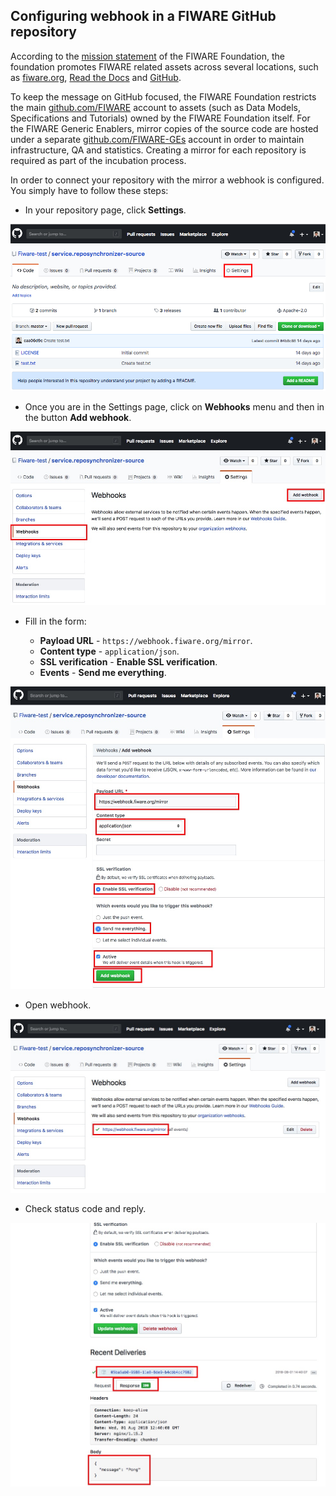 ## Configuring webhook in a FIWARE GitHub repository

According to the [mission statement](https://www.fiware.org/foundation/) of the FIWARE Foundation, the foundation
promotes FIWARE related assets across several locations, such as [fiware.org](http://fiware.org),
[Read the Docs](https://readthedocs.org/) and [GitHub](https://github.com/).

To keep the message on GitHub focused, the FIWARE Foundation restricts the main
[github.com/FIWARE](https://github.com/fiware/) account to assets (such as Data Models, Specifications and Tutorials)
owned by the FIWARE Foundation itself. For the FIWARE Generic Enablers, mirror copies of the source code are hosted
under a separate [github.com/FIWARE-GEs](https://github.com/fiware-ges) account in order to maintain infrastructure, QA
and statistics. Creating a mirror for each repository is required as part of the incubation process.

In order to connect your repository with the mirror a webhook is configured. You simply have to follow these steps:

-   In your repository page, click **Settings**.

![](img/01-repo-settings.jpeg)

-   Once you are in the Settings page, click on **Webhooks** menu and then in the button **Add webhook**.

![](img/02-add-webhook.jpeg)

-   Fill in the form:

    -   **Payload URL** - `https://webhook.fiware.org/mirror`.
    -   **Content type** - `application/json`.
    -   **SSL verification** - **Enable SSL verification**.
    -   **Events** - **Send me everything**.

![](img/03-configure-webhook.jpeg)

-   Open webhook.

![](img/041-check-webhook.jpeg)

-   Check status code and reply.

![](img/042-check-webhook.jpeg)
